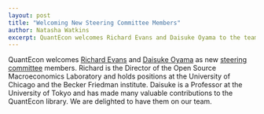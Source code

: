 ```yaml
---
layout: post
title: "Welcoming New Steering Committee Members"
author: Natasha Watkins
excerpt: QuantEcon welcomes Richard Evans and Daisuke Oyama to the team.
---
```


QuantEcon welcomes [Richard Evans](https://sites.google.com/site/rickecon/) and [Daisuke Oyama](http://www.oyama.e.u-tokyo.ac.jp/) as new [steering committee](https://quantecon.org/team) members. Richard is the Director of the Open Source Macroeconomics Laboratory and holds positions at the University of Chicago and the Becker Friedman institute. Daisuke is a Professor at the University of Tokyo and has made many valuable contributions to the QuantEcon library. We are delighted to have them on our team.